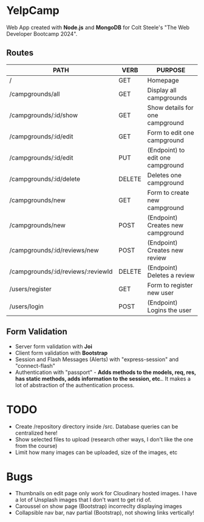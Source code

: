 # YelpCamp

Web App created with **Node.js** and **MongoDB** for Colt Steele's "The Web Developer Bootcamp 2024".

## Routes

| PATH                               | VERB   | PURPOSE                           |
| ---------------------------------- | ------ | --------------------------------- |
| /                                  | GET    | Homepage                          |
| /campgrounds/all                   | GET    | Display all campgrounds           |
| /campgrounds/:id/show              | GET    | Show details for one campground   |
| /campgrounds/:id/edit              | GET    | Form to edit one campground       |
| /campgrounds/:id/edit              | PUT    | (Endpoint) to edit one campground |
| /campgrounds/:id/delete            | DELETE | Deletes one campground            |
| /campgrounds/new                   | GET    | Form to create new campground     |
| /campgrounds/new                   | POST   | (Endpoint) Creates new campground |
| /campgrounds/:id/reviews/new       | POST   | (Endpoint) Creates new review     |
| /campgrounds/:id/reviews/:reviewId | DELETE | (Endpoint) Deletes a review       |
| /users/register                    | GET    | Form to register new user         |
| /users/login                       | POST   | (Endpoint) Logins the user        |

## Form Validation

- Server form validation with **Joi**
- Client form validation with **Bootstrap**
- Session and Flash Messages (Alerts) with "express-session" and "connect-flash"
- Authentication with "passport" - **Adds methods to the models, req, res, has static methods, adds information to the session, etc.**. It makes a lot of abstraction of the authentication process.

# TODO

- Create /repository directory inside /src. Database queries can be centralized here!
- Show selected files to upload (research other ways, I don't like the one from the course)
- Limit how many images can be uploaded, size of the images, etc

# Bugs

- Thumbnails on edit page only work for Cloudinary hosted images. I have a lot of Unsplash images that I don't want to get rid of.
- Caroussel on show page (Bootstrap) incorreclty displaying images
- Collapsible nav bar, nav partial (Bootstrap), not showing links vertically!
